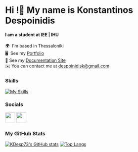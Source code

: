 <h1>Hi !👋 My name is Konstantinos Despoinidis</h1>

<h4>I am a student at IEE | IHU</h4>

🌍  I'm based in Thessaloniki<br>
🖥️  See my [Portfolio](https://kdesp73.github.io/Portfolio/)<br>
📄   See my [Documentation Site](https://kdesp73.github.io/Docs/)<br>
✉️   You can contact me at [despoinidisk@gmail.com](mailto:despoinidisk@gmail.com)<br>

### Skills

[![My Skills](https://skillicons.dev/icons?i=c,cpp,java,py,ruby,rails,html,css,js,electron,arduino,git,linux,processing,wordpress)](https://skillicons.dev)

### Socials

<p align="left"> <a href="https://www.github.com/KDesp73" target="_blank" rel="noreferrer"><img src="https://raw.githubusercontent.com/danielcranney/readme-generator/main/public/icons/socials/github-dark.svg" width="32" height="32" /></a> <a href="https://www.linkedin.com/in/konstantinos-despoinidis" target="_blank" rel="noreferrer"><img src="https://raw.githubusercontent.com/danielcranney/readme-generator/main/public/icons/socials/linkedin.svg" width="32" height="32" /></a></p>



### My GitHub Stats
[![KDesp73's GitHub stats](https://github-readme-stats.vercel.app/api?username=KDesp73&theme=city_lights)](https://github.com/anuraghazra/github-readme-stats)
[![Top Langs](https://github-readme-stats.vercel.app/api/top-langs/?username=KDesp73&layout=compact&theme=city_lights)](https://github.com/anuraghazra/github-readme-stats)
